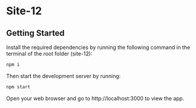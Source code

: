 # Site-12

## Getting Started

Install the required dependencies by running the following command in the terminal of the root folder (site-12):

```bash
npm i
```

Then start the development server by running:

```bash
npm start
```

Open your web browser and go to http://localhost:3000 to view the app.
